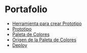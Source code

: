 # Portafolio

- [Herramienta para crear Prototipo](https://www.canva.com/design/DADlYaqa9jY/share/preview?token=qfQ8kY8IcwwLhJDr07VnSA&role=EDITOR&utm_content=DADlYaqa9jY&utm_campaign=designshare&utm_medium=link&utm_source=sharebutton
)
- [Prototipo](https://res.cloudinary.com/dcloh6s2z/image/upload/v1570405452/Portafolio/EJEMPLO_PORTAFOLIO_x1zt1z.png)
- [Paleta de Colores](https://color.adobe.com/es/japan-4084153_1280-color-theme-13274488)
- [Origen de la Paleta de Colores](https://res.cloudinary.com/dcloh6s2z/image/upload/v1570405453/Portafolio/paletaDeColores_vplvqd.png)
- [Deploy](https://claudiaquezadariquelme.github.io/Portafolio/index.html)
